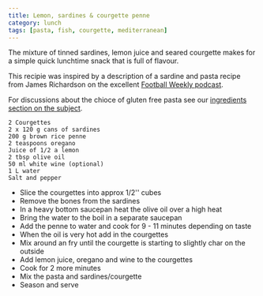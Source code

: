 ```yaml
---
title: Lemon, sardines & courgette penne
category: lunch
tags: [pasta, fish, courgette, mediterranean]
---
```

The mixture of tinned sardines, lemon juice and seared courgette makes for a simple quick lunchtime snack that is full of flavour.

This recipie was inspired by a description of a sardine and pasta recipe from James Richardson on the excellent [Football Weekly podcast](https://www.theguardian.com/football/series/footballweekly). 

For discussions about the chioce of gluten free pasta see our [ingredients section on the subject](https://fodblog.github.io/ingredients/gluten_free/#gluten-pasta).

	2 Courgettes
	2 x 120 g cans of sardines
	200 g brown rice penne
	2 teaspoons oregano 
	Juice of 1/2 a lemon
	2 tbsp olive oil 
	50 ml white wine (optional)
	1 L water
	Salt and pepper
	
* Slice the courgettes into approx 1/2'' cubes
* Remove the bones from the sardines
* In a heavy bottom saucepan heat the olive oil over a high heat
* Bring the water to the boil in a separate saucepan
* Add the penne to water and cook for 9 - 11 minutes depending on taste
* When the oil is very hot add in the courgettes
* Mix around an fry until the courgette is starting to slightly char on the outside
* Add lemon juice, oregano and wine to the courgettes
* Cook for 2 more minutes 
* Mix the pasta and sardines/courgette
* Season and serve



